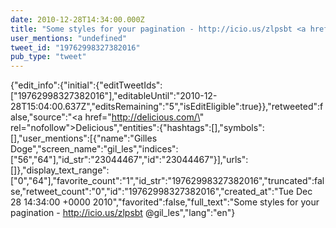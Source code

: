 ```yaml
---
date: 2010-12-28T14:34:00.000Z
title: "Some styles for your pagination - http://icio.us/zlpsbt <a href='http://twitter.com/gil_les'>@gil_les</a>″"
user_mentions: "undefined"
tweet_id: "19762998327382016"
pub_type: "tweet"
---
```

{"edit_info":{"initial":{"editTweetIds":["19762998327382016"],"editableUntil":"2010-12-28T15:04:00.637Z","editsRemaining":"5","isEditEligible":true}},"retweeted":false,"source":"<a href=\"http://delicious.com/\" rel=\"nofollow\">Delicious</a>","entities":{"hashtags":[],"symbols":[],"user_mentions":[{"name":"Gilles Doge","screen_name":"gil_les","indices":["56","64"],"id_str":"23044467","id":"23044467"}],"urls":[]},"display_text_range":["0","64"],"favorite_count":"1","id_str":"19762998327382016","truncated":false,"retweet_count":"0","id":"19762998327382016","created_at":"Tue Dec 28 14:34:00 +0000 2010","favorited":false,"full_text":"Some styles for your pagination - http://icio.us/zlpsbt @gil_les","lang":"en"}
